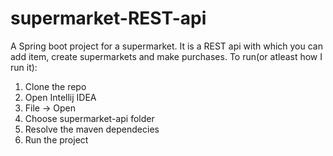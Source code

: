 # supermarket-REST-api
A Spring boot project for a supermarket.
It is a REST api with which you can add item, create supermarkets and make purchases.
To run(or atleast how I run it):
1. Clone the repo
2. Open Intellij IDEA
3. File -> Open 
4. Choose supermarket-api folder
5. Resolve the maven dependecies
6. Run the project
